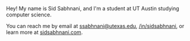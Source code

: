 Hey! My name is Sid Sabhnani, and I'm a student at UT Austin studying computer science.

You can reach me by email at ssabhnani@utexas.edu, [/in/sidsabhnani](https://www.linkedin.com/in/sidsabhnani/), or learn more at [sidsabhnani.com](https://sidsabhnani.com/).

<!--
**sidsabh/sidsabh** is a ✨ _special_ ✨ repository because its `README.md` (this file) appears on your GitHub profile.

Here are some ideas to get you started:

- 🔭 I’m currently working on ...
- 🌱 I’m currently learning ...
- 👯 I’m looking to collaborate on ...
- 🤔 I’m looking for help with ...
- 💬 Ask me about ...
- 📫 How to reach me: ...
- 😄 Pronouns: ...
- ⚡ Fun fact: ...
-->
